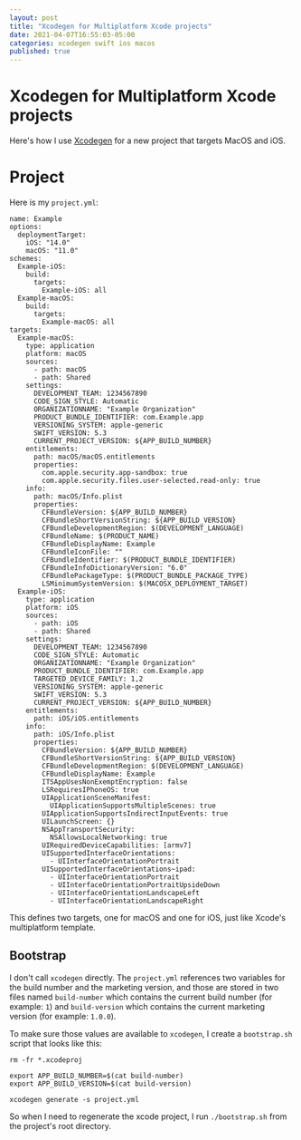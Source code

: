 ```yaml
---
layout: post
title: "Xcodegen for Multiplatform Xcode projects"
date: 2021-04-07T16:55:03-05:00
categories: xcodegen swift ios macos
published: true
---
```


# Xcodegen for Multiplatform Xcode projects

Here's how I use [Xcodegen](https://github.com/yonaskolb/XcodeGen) for a new project that targets MacOS and iOS.

# Project 

Here is my `project.yml`:

```
name: Example
options:
  deploymentTarget:
    iOS: "14.0"
    macOS: "11.0"
schemes:
  Example-iOS:
    build:
      targets:
        Example-iOS: all
  Example-macOS:
    build:
      targets:
        Example-macOS: all
targets:
  Example-macOS:
    type: application
    platform: macOS
    sources: 
      - path: macOS
      - path: Shared
    settings:
      DEVELOPMENT_TEAM: 1234567890
      CODE_SIGN_STYLE: Automatic
      ORGANIZATIONNAME: "Example Organization"
      PRODUCT_BUNDLE_IDENTIFIER: com.Example.app
      VERSIONING_SYSTEM: apple-generic
      SWIFT_VERSION: 5.3
      CURRENT_PROJECT_VERSION: ${APP_BUILD_NUMBER}
    entitlements: 
      path: macOS/macOS.entitlements
      properties:
        com.apple.security.app-sandbox: true
        com.apple.security.files.user-selected.read-only: true
    info:
      path: macOS/Info.plist
      properties:
        CFBundleVersion: ${APP_BUILD_NUMBER}
        CFBundleShortVersionString: ${APP_BUILD_VERSION}
        CFBundleDevelopmentRegion: $(DEVELOPMENT_LANGUAGE)
        CFBundleName: $(PRODUCT_NAME)
        CFBundleDisplayName: Example
        CFBundleIconFile: ""
        CFBundleIdentifier: $(PRODUCT_BUNDLE_IDENTIFIER)
        CFBundleInfoDictionaryVersion: "6.0"
        CFBundlePackageType: $(PRODUCT_BUNDLE_PACKAGE_TYPE)
        LSMinimumSystemVersion: $(MACOSX_DEPLOYMENT_TARGET)
  Example-iOS:
    type: application
    platform: iOS
    sources: 
      - path: iOS
      - path: Shared
    settings:
      DEVELOPMENT_TEAM: 1234567890
      CODE_SIGN_STYLE: Automatic
      ORGANIZATIONNAME: "Example Organization"
      PRODUCT_BUNDLE_IDENTIFIER: com.Example.app
      TARGETED_DEVICE_FAMILY: 1,2
      VERSIONING_SYSTEM: apple-generic
      SWIFT_VERSION: 5.3
      CURRENT_PROJECT_VERSION: ${APP_BUILD_NUMBER}
    entitlements: 
      path: iOS/iOS.entitlements
    info:
      path: iOS/Info.plist
      properties:
        CFBundleVersion: ${APP_BUILD_NUMBER}
        CFBundleShortVersionString: ${APP_BUILD_VERSION}
        CFBundleDevelopmentRegion: $(DEVELOPMENT_LANGUAGE)
        CFBundleDisplayName: Example
        ITSAppUsesNonExemptEncryption: false
        LSRequiresIPhoneOS: true
        UIApplicationSceneManifest:
          UIApplicationSupportsMultipleScenes: true
        UIApplicationSupportsIndirectInputEvents: true
        UILaunchScreen: {}
        NSAppTransportSecurity:
          NSAllowsLocalNetworking: true
        UIRequiredDeviceCapabilities: [armv7]
        UISupportedInterfaceOrientations:
          - UIInterfaceOrientationPortrait
        UISupportedInterfaceOrientations~ipad:
          - UIInterfaceOrientationPortrait
          - UIInterfaceOrientationPortraitUpsideDown
          - UIInterfaceOrientationLandscapeLeft
          - UIInterfaceOrientationLandscapeRight
```

This defines two targets, one for macOS and one for iOS, just like Xcode's multiplatform template.

## Bootstrap

I don't call `xcodegen` directly. The `project.yml` references two variables for the build number and the marketing version, and those are stored in two files named `build-number` which contains the current build number (for example: `1`) and `build-version` which contains the current marketing version (for example: `1.0.0`). 

To make sure those values are available to `xcodegen`, I create a `bootstrap.sh` script that looks like this:

```
rm -fr *.xcodeproj

export APP_BUILD_NUMBER=$(cat build-number)
export APP_BUILD_VERSION=$(cat build-version)

xcodegen generate -s project.yml
```

So when I need to regenerate the xcode project, I run `./bootstrap.sh` from the project's root directory.



